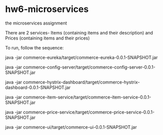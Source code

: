 # hw6-microservices
the microservices assignment



There are 2 services- Items (containing items and their description) and Prices (containing items and their prices)

To run, follow the sequence:




java -jar commerce-eureka/target/commerce-eureka-0.0.1-SNAPSHOT.jar


java -jar commerce-config-server/target/commerce-config-server-0.0.1-SNAPSHOT.jar


java -jar commerce-hystrix-dashboard/target/commerce-hystrix-dashboard-0.0.1-SNAPSHOT.jar


java -jar commerce-item-service/target/commerce-item-service-0.0.1-SNAPSHOT.jar


java -jar commerce-price-service/target/commerce-price-service-0.0.1-SNAPSHOT.jar


java -jar commerce-ui/target/commerce-ui-0.0.1-SNAPSHOT.jar



